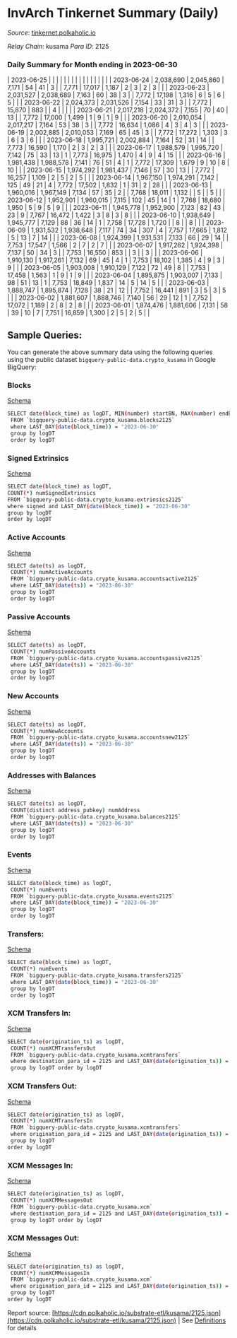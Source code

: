 # InvArch Tinkernet Summary (Daily)

_Source_: [tinkernet.polkaholic.io](https://tinkernet.polkaholic.io)

*Relay Chain*: kusama
*Para ID*: 2125



### Daily Summary for Month ending in 2023-06-30


| 2023-06-25 |  |  |  |  |  |  |  |  |  |   |   |   |  |  |  |
| 2023-06-24 | 2,038,690 | 2,045,860 | 7,171 | 54 | 41 | 3 |  | 7,771 | 17,017 | 1,187  | 2  | 3  | 2 | 3 |  |
| 2023-06-23 | 2,031,527 | 2,038,689 | 7,163 | 60 | 38 | 3 |  | 7,772 | 17,198 | 1,316  | 6  | 5  | 6 | 5 |  |
| 2023-06-22 | 2,024,373 | 2,031,526 | 7,154 | 33 | 31 | 3 |  | 7,772 | 15,870 | 883  |   | 4  |  |  |  |
| 2023-06-21 | 2,017,218 | 2,024,372 | 7,155 | 70 | 40 | 13 |  | 7,772 | 17,000 | 1,499  | 1  | 9  | 1 | 9 |  |
| 2023-06-20 | 2,010,054 | 2,017,217 | 7,164 | 53 | 38 | 3 |  | 7,772 | 16,634 | 1,086  | 4  | 3  | 4 | 3 |  |
| 2023-06-19 | 2,002,885 | 2,010,053 | 7,169 | 65 | 45 | 3 |  | 7,772 | 17,272 | 1,303  | 3  | 6  | 3 | 6 |  |
| 2023-06-18 | 1,995,721 | 2,002,884 | 7,164 | 52 | 31 | 14 |  | 7,773 | 16,590 | 1,170  | 2  | 3  | 2 | 3 |  |
| 2023-06-17 | 1,988,579 | 1,995,720 | 7,142 | 75 | 33 | 13 | 1 | 7,773 | 16,975 | 1,470  | 4  | 9  | 4 | 15 |  |
| 2023-06-16 | 1,981,438 | 1,988,578 | 7,141 | 76 | 51 | 4 | 1 | 7,772 | 17,309 | 1,679  | 9  | 10  | 8 | 10 |  |
| 2023-06-15 | 1,974,292 | 1,981,437 | 7,146 | 57 | 30 | 13 |  | 7,772 | 16,257 | 1,109  | 2  | 5  | 2 | 5 |  |
| 2023-06-14 | 1,967,150 | 1,974,291 | 7,142 | 125 | 49 | 21 | 4 | 7,772 | 17,502 | 1,832  | 1  | 31  | 2 | 28 |  |
| 2023-06-13 | 1,960,016 | 1,967,149 | 7,134 | 57 | 35 | 2 |  | 7,768 | 18,011 | 1,132  |   | 5  |  | 5 |  |
| 2023-06-12 | 1,952,901 | 1,960,015 | 7,115 | 102 | 45 | 14 | 1 | 7,768 | 18,680 | 1,950  | 5  | 9  | 5 | 9 |  |
| 2023-06-11 | 1,945,778 | 1,952,900 | 7,123 | 82 | 43 | 23 | 9 | 7,767 | 16,472 | 1,422  | 3  | 8  | 3 | 8 |  |
| 2023-06-10 | 1,938,649 | 1,945,777 | 7,129 | 88 | 36 | 14 | 1 | 7,758 | 17,728 | 1,720  |   | 8  |  | 8 |  |
| 2023-06-09 | 1,931,532 | 1,938,648 | 7,117 | 74 | 34 | 307 | 4 | 7,757 | 17,665 | 1,812  | 5  | 13  | 7 | 14 |  |
| 2023-06-08 | 1,924,399 | 1,931,531 | 7,133 | 66 | 29 | 14 |  | 7,753 | 17,547 | 1,566  | 2  | 7  | 2 | 7 |  |
| 2023-06-07 | 1,917,262 | 1,924,398 | 7,137 | 50 | 34 | 3 |  | 7,753 | 16,550 | 853  |   | 3  |  | 3 |  |
| 2023-06-06 | 1,910,130 | 1,917,261 | 7,132 | 69 | 45 | 4 | 1 | 7,753 | 18,102 | 1,385  | 4  | 9  | 3 | 9 |  |
| 2023-06-05 | 1,903,008 | 1,910,129 | 7,122 | 72 | 49 | 8 |  | 7,753 | 17,458 | 1,563  | 1  | 9  | 1 | 9 |  |
| 2023-06-04 | 1,895,875 | 1,903,007 | 7,133 | 98 | 51 | 13 | 1 | 7,753 | 18,849 | 1,837  | 14  | 5  | 14 | 5 |  |
| 2023-06-03 | 1,888,747 | 1,895,874 | 7,128 | 38 | 21 | 12 |  | 7,752 | 16,441 | 891  | 3  | 5  | 3 | 5 |  |
| 2023-06-02 | 1,881,607 | 1,888,746 | 7,140 | 56 | 29 | 12 | 1 | 7,752 | 17,072 | 1,189  | 2  | 8  | 2 | 8 |  |
| 2023-06-01 | 1,874,476 | 1,881,606 | 7,131 | 58 | 39 | 10 | 7 | 7,751 | 16,859 | 1,300  | 2  | 5  | 2 | 5 |  |

## Sample Queries:
You can generate the above summary data using the following queries using the public dataset `bigquery-public-data.crypto_kusama` in Google BigQuery:


### Blocks 

[Schema](https://github.com/colorfulnotion/substrate-etl/blob/main/schema/blocks.json)

```bash
SELECT date(block_time) as logDT, MIN(number) startBN, MAX(number) endBN, COUNT(*) numBlocks 
 FROM `bigquery-public-data.crypto_kusama.blocks2125`  
 where LAST_DAY(date(block_time)) = "2023-06-30" 
 group by logDT 
 order by logDT
```

### Signed Extrinsics 

[Schema](https://github.com/colorfulnotion/substrate-etl/blob/main/schema/extrinsics.json)

```bash
SELECT date(block_time) as logDT, 
COUNT(*) numSignedExtrinsics 
FROM `bigquery-public-data.crypto_kusama.extrinsics2125`  
where signed and LAST_DAY(date(block_time)) = "2023-06-30" 
group by logDT 
order by logDT
```

### Active Accounts 

[Schema](https://github.com/colorfulnotion/substrate-etl/blob/main/schema/accountsactive.json)

```bash
SELECT date(ts) as logDT, 
 COUNT(*) numActiveAccounts 
 FROM `bigquery-public-data.crypto_kusama.accountsactive2125` 
 where LAST_DAY(date(ts)) = "2023-06-30" 
 group by logDT 
 order by logDT
```

### Passive Accounts 

[Schema](https://github.com/colorfulnotion/substrate-etl/blob/main/schema/accountspassive.json)

```bash
SELECT date(ts) as logDT, 
 COUNT(*) numPassiveAccounts 
 FROM `bigquery-public-data.crypto_kusama.accountspassive2125` 
 where LAST_DAY(date(ts)) = "2023-06-30" 
 group by logDT 
 order by logDT
```

### New Accounts 

[Schema](https://github.com/colorfulnotion/substrate-etl/blob/main/schema/accountsnew.json)

```bash
SELECT date(ts) as logDT, 
 COUNT(*) numNewAccounts 
 FROM `bigquery-public-data.crypto_kusama.accountsnew2125` 
 where LAST_DAY(date(ts)) = "2023-06-30" 
 group by logDT
 order by logDT
```

### Addresses with Balances 

[Schema](https://github.com/colorfulnotion/substrate-etl/blob/main/schema/balances.json)

```bash
SELECT date(ts) as logDT,
 COUNT(distinct address_pubkey) numAddress 
 FROM `bigquery-public-data.crypto_kusama.balances2125` 
 where LAST_DAY(date(ts)) = "2023-06-30" 
 group by logDT 
 order by logDT
```

### Events 

[Schema](https://github.com/colorfulnotion/substrate-etl/blob/main/schema/events.json)

```bash
SELECT date(block_time) as logDT, 
 COUNT(*) numEvents 
 FROM `bigquery-public-data.crypto_kusama.events2125` 
 where LAST_DAY(date(block_time)) = "2023-06-30" 
 group by logDT 
 order by logDT
```

### Transfers:

[Schema](https://github.com/colorfulnotion/substrate-etl/blob/main/schema/transfers.json)

```bash
SELECT date(block_time) as logDT, 
 COUNT(*) numEvents 
 FROM `bigquery-public-data.crypto_kusama.transfers2125` 
 where LAST_DAY(date(block_time)) = "2023-06-30" 
 group by logDT 
 order by logDT
```

### XCM Transfers In: 

[Schema](https://github.com/colorfulnotion/substrate-etl/blob/main/schema/xcmtransfers.json)

```bash
SELECT date(origination_ts) as logDT, 
 COUNT(*) numXCMTransfersOut 
 FROM `bigquery-public-data.crypto_kusama.xcmtransfers` 
 where destination_para_id = 2125 and LAST_DAY(date(origination_ts)) = "2023-06-30" 
 group by logDT order by logDT
```

### XCM Transfers Out: 

[Schema](https://github.com/colorfulnotion/substrate-etl/blob/main/schema/xcmtransfers.json)

```bash
SELECT date(origination_ts) as logDT, 
 COUNT(*) numXCMTransfersIn 
 FROM `bigquery-public-data.crypto_kusama.xcmtransfers` 
 where origination_para_id = 2125 and LAST_DAY(date(origination_ts)) = "2023-06-30" 
 group by logDT 
order by logDT
```

### XCM Messages In: 

[Schema](https://github.com/colorfulnotion/substrate-etl/blob/main/schema/xcm.json)

```bash
SELECT date(origination_ts) as logDT, 
 COUNT(*) numXCMMessagesOut 
 FROM `bigquery-public-data.crypto_kusama.xcm` 
 where destination_para_id = 2125 and LAST_DAY(date(origination_ts)) = "2023-06-30" 
 group by logDT order by logDT
```

### XCM Messages Out: 

[Schema](https://github.com/colorfulnotion/substrate-etl/blob/main/schema/xcm.json)

```bash
SELECT date(origination_ts) as logDT, 
 COUNT(*) numXCMMessagesIn 
 FROM `bigquery-public-data.crypto_kusama.xcm` 
 where origination_para_id = 2125 and LAST_DAY(date(origination_ts)) = "2023-06-30" 
 group by logDT 
order by logDT
```


Report source: [https://cdn.polkaholic.io/substrate-etl/kusama/2125.json](https://cdn.polkaholic.io/substrate-etl/kusama/2125.json) | See [Definitions](/DEFINITIONS.md) for details
